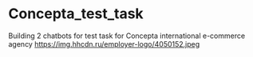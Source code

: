 # Concepta_test_task
Building 2 chatbots for test task for Concepta international e-commerce agency
https://img.hhcdn.ru/employer-logo/4050152.jpeg

